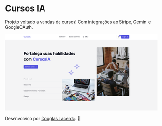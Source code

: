 # Cursos IA
Projeto voltado a vendas de cursos! Com integrações ao Stripe, Gemini e GoogleOAuth.

![Screenshot](./web/public/readme-cover.png)

Desenvolvido por [Douglas Lacerda](https://www.linkedin.com/in/douglas-lacerda-da-conceicao/). 🤘

